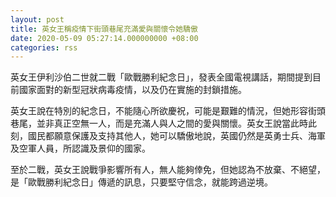```yaml
---
layout: post
title: 英女王稱疫情下街頭巷尾充滿愛與關懷令她驕傲
date: 2020-05-09 05:27:14.000000000 +08:00
categories: rss
---
```


英女王伊利沙伯二世就二戰「歐戰勝利紀念日」，發表全國電視講話，期間提到目前國家面對的新型冠狀病毒疫情，以及仍在實施的封鎖措施。

英女王說在特別的紀念日，不能隨心所欲慶祝，可能是艱難的情況，但她形容街頭巷尾，並非真正空無一人，而是充滿人與人之間的愛與關懷。英女王說當此時此刻，國民都願意保護及支持其他人，她可以驕傲地說，英國仍然是英勇士兵、海軍及空軍人員，所認識及景仰的國家。

至於二戰，英女王說戰爭影響所有人，無人能夠倖免，但她認為不放棄、不絕望，是「歐戰勝利紀念日」傳遞的訊息，只要堅守信念，就能跨過逆境。
